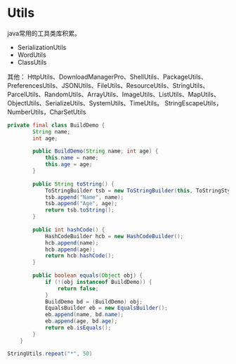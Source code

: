 # Utils

java常用的工具类库积累。

- SerializationUtils
- WordUtils
- ClassUtils

其他：
HttpUtils、DownloadManagerPro、ShellUtils、PackageUtils、PreferencesUtils、JSONUtils、FileUtils、ResourceUtils、StringUtils、ParcelUtils、RandomUtils、ArrayUtils、ImageUtils、ListUtils、MapUtils、ObjectUtils、SerializeUtils、SystemUtils、TimeUtils。
StringEscapeUtils，NumberUtils，CharSetUtils

```java
private final class BuildDemo {    
        String name;    
        int age;    
     
        public BuildDemo(String name, int age) {    
            this.name = name;    
            this.age = age;    
        }    
     
        public String toString() {    
            ToStringBuilder tsb = new ToStringBuilder(this, ToStringStyle.MULTI_LINE_STYLE);    
            tsb.append("Name", name);    
            tsb.append("Age", age);    
            return tsb.toString();    
        }    
     
        public int hashCode() {    
            HashCodeBuilder hcb = new HashCodeBuilder();    
            hcb.append(name);    
            hcb.append(age);    
            return hcb.hashCode();    
        }    
     
        public boolean equals(Object obj) {    
            if (!(obj instanceof BuildDemo)) {    
                return false;    
            }    
            BuildDemo bd = (BuildDemo) obj;    
            EqualsBuilder eb = new EqualsBuilder();    
            eb.append(name, bd.name);    
            eb.append(age, bd.age);    
            return eb.isEquals();    
        }    
    }    
```

```java
StringUtils.repeat("*", 50)
